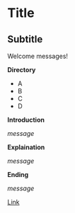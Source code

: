 # Title
## Subtitle

Welcome messages!

**Directory**
* A
* B
* C
* D

**Introduction**  

*message*

**Explaination**  

*message*

**Ending**  

*message*

[Link](www.google.com)
